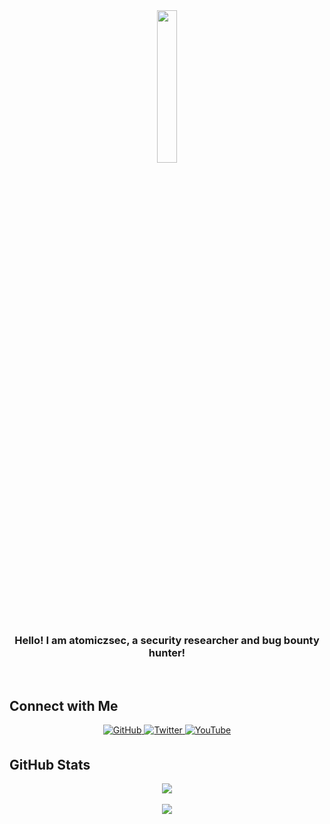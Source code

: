 <div align="center">
  <img src="https://rishavanand.github.io/static/images/greetings.gif" align="center" style="width: 25%" />
</div>  
  
### <div align="center">Hello! I am atomiczsec, a security researcher and bug bounty hunter!</div>  
<br/>  

## Connect with Me  
<div align="center">
  <a href="https://github.com/atomiczsec" target="_blank">
    <img src="https://img.shields.io/badge/github-%2324292e.svg?&style=for-the-badge&logo=github&logoColor=white" alt="GitHub" style="margin-bottom: 5px;" />
  </a>
  <a href="https://twitter.com/atomiczsec" target="_blank">
    <img src="https://img.shields.io/badge/twitter-%2300acee.svg?&style=for-the-badge&logo=twitter&logoColor=white" alt="Twitter" style="margin-bottom: 5px;" />
  </a>
  <a href="https://www.youtube.com/channel/UCO3HJD9va6b2gJSZyxLxExg" target="_blank">
    <img src="https://img.shields.io/badge/youtube-%23EE4831.svg?&style=for-the-badge&logo=youtube&logoColor=white" alt="YouTube" style="margin-bottom: 5px;" />
  </a>  
</div>

## GitHub Stats  
<div align="center">
  <img src="https://github-readme-stats.vercel.app/api/top-langs/?username=atomiczsec&hide_border=true&layout=compact" align="center" />
</div>  

<br/>  

<div align="center">
  <img src="https://komarev.com/ghpvc/?username=atomiczsec&&style=flat-square" align="center" />
</div>  

<br/>  

<br />
